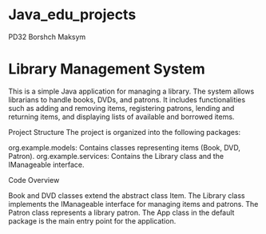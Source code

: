 # Java_edu_projects
PD32 Borshch Maksym
# Library Management System

This is a simple Java application for managing a library. The system allows librarians to handle books,
DVDs, and patrons. It includes functionalities such as adding and removing items, registering patrons,
lending and returning items, and displaying lists of available and borrowed items.

Project Structure
The project is organized into the following packages:

org.example.models: Contains classes representing items (Book, DVD, Patron).
org.example.services: Contains the Library class and the IManageable interface.

Code Overview

Book and DVD classes extend the abstract class Item.
The Library class implements the IManageable interface for managing items and patrons.
The Patron class represents a library patron.
The App class in the default package is the main entry point for the application.
